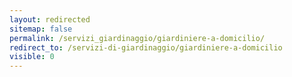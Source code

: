 ```yaml
---
layout: redirected
sitemap: false
permalink: /servizi_giardinaggio/giardiniere-a-domicilio/
redirect_to: /servizi-di-giardinaggio/giardiniere-a-domicilio
visible: 0
---
```

